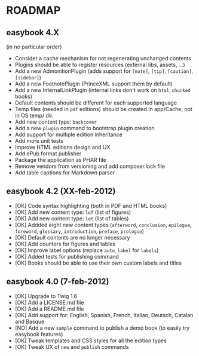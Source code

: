 # ROADMAP #

## easybook 4.X ##

(in no particular order)

  * Consider a cache mechanism for not regenerating unchanged contents
  * Plugins should be able to register resources (external libs, assets, ...)
  * Add a new AdmonitionPlugin (adds support for `[note]`, `[tip]`, `[caution]`, `[sidebar]`)
  * Add a new FootnotePlugin (PrinceXML support them by default)
  * Add a new InternalLinkPlugin (internal links don't work on `html_chunked` books)
  * Default contents should be different for each supported language
  * Temp files (needed in `pdf` editions) should be created in app/Cache, not in OS temp/ dir.
  * Add new content type: `backcover`
  * Add a new `plugin` command to bootstrap plugin creation
  * Add support for multiple edition inheritance
  * Add more unit tests
  * Improve HTML editions design and UX
  * Add ePub format publisher
  * Package the application as PHAR file
  * Remove vendors from versioning and add composer.lock file
  * Add table captions for Markdown parser

## easybook 4.2 (XX-feb-2012) ##

  * [OK] Code syntax highlighting (both in PDF and HTML books)
  * [OK] Add new content type: `lof` (list of figures)
  * [OK] Add new content type: `lot` (list of tables)
  * [OK] Addded eight new content types (`afterword`, `conclusion`, `epilogue`, `foreword`, `glossary`, `introduction`, `preface`, `prologue`)
  * [OK] Default contents are no longer necessary
  * [OK] Add counters for figures and tables
  * [OK] Improve label options (replace `auto_label` for `labels`)
  * [OK] Added tests for publishing command
  * [OK] Books should be able to use their own custom labels and titles

## easybook 4.0 (7-feb-2012) ##

  * [OK] Upgrade to Twig 1.6
  * [OK] Add a LICENSE.md file
  * [OK] Add a README.md file
  * [OK] Add support for: English, Spanish, French, Italian, Deutsch, Catalan and Basque
  * [NO] Add a new `sample` command to publish a demo book (to easily try easybook features)
  * [OK] Tweak templates and CSS styles for all the edition types
  * [OK] Tweak UX of `new` and `publish` commands